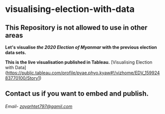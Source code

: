 # visualising-election-with-data

## This Repository is not allowed to use in other areas

**Let's visualise _the 2020 Election of Myanmar_ with the previous election data sets.**

**This is the live visualisation published in Tableau.**
[Visualising Election with Data] (https://public.tableau.com/profile/pyae.phyo.kyaw#!/vizhome/EDV_15992483770100/Story1)

## Contact us if you want to embed and publish.

###### Email- zayarhtet797@gamil.com

